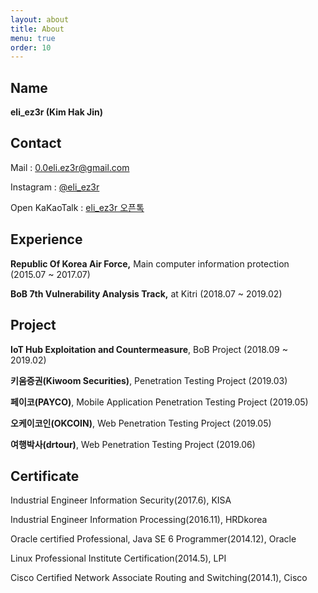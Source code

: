 ```yaml
---
layout: about
title: About
menu: true
order: 10
---
```


## Name

**eli_ez3r (Kim Hak Jin)**




## Contact

Mail : [0.0eli.ez3r@gmail.com](mailto:0.0eli.ez3r@gmail.com)

Instagram : [@eli_ez3r](https://www.instagram.com/eli_ez3r/)

Open KaKaoTalk : [eli_ez3r 오픈톡](https://open.kakao.com/o/sVU369mb)




## Experience

**Republic Of Korea Air Force,** Main computer information protection (2015.07 ~ 2017.07)

**BoB 7th Vulnerability Analysis Track,** at Kitri (2018.07 ~ 2019.02)




## Project

**IoT Hub Exploitation and Countermeasure**, BoB Project (2018.09 ~ 2019.02)

**키움증권(Kiwoom Securities)**, Penetration Testing Project (2019.03)

**페이코(PAYCO)**, Mobile Application Penetration Testing Project (2019.05)

**오케이코인(OKCOIN)**, Web Penetration Testing Project (2019.05)

**여행박사(drtour)**, Web Penetration Testing Project (2019.06)




## Certificate

Industrial Engineer Information Security(2017.6), KISA

Industrial Engineer Information Processing(2016.11), HRDkorea

Oracle certified Professional, Java SE 6 Programmer(2014.12), Oracle

Linux Professional Institute Certification(2014.5), LPI

Cisco Certified Network Associate Routing and Switching(2014.1), Cisco
